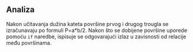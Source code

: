 ## Analiza

Nakon učitavanja dužina kateta površine prvog i drugog trougla se izračunavaju po formuli P=a*b/2. Nakon što se dobijene površine uporede pomoću ```if``` naredbe, ispisuje se odgovarajući izlaz u zavisnosti od relacije među površinama. 

